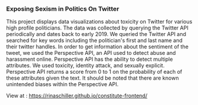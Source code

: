 ### Exposing Sexism in Politics On Twitter

This project displays data visualizations about toxicity on Twitter for various high profile politicians. 
The data was collected by querying the Twitter API periodically and dates back to early 2019. 
We queried the Twitter API and searched for key words including the politician's first and last name and their twitter handles. 
In order to get information about the sentiment of the tweet, we used the Perspective API, an API used to detect abuse and harassment online. 
Perspective API has the ability to detect multiple attributes. We used toxicity, identity attack, and sexually explicit. 
Perspective API returns a score from 0 to 1 on the probability of each of these attributes given the text. 
It should be noted that there are known unintended biases within the Perspective API.

View at : https://rinaschiller.github.io/constitute-frontend/
